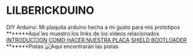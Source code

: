 # LILBERICKDUINO
DIY Arduino: Mi plaquita arduino hecha a mi gusto para mis prototipos
*******Aquí les muestro los links de los videos relacionados
[INTRODUCCION](https://www.youtube.com/watch?v=woxkj0Dzp1M&list=PLMRswf0-IhsesK1UrUQHsk9wmXkOinfkX)
[COMO HACER NUESTRA PLACA](https://www.youtube.com/watch?v=ZtKT9vOVAlo&index=2&list=PLMRswf0-IhsesK1UrUQHsk9wmXkOinfkX)
[SHIELD BOOTLOADER](https://www.youtube.com/watch?v=K8U4Vp-i81Q&index=3&list=PLMRswf0-IhsesK1UrUQHsk9wmXkOinfkX)
*******Pistas
![Aquí encontrarán las pistas](https://easyeda.com/lilberick/LILBERICKDUINO_ShieldBootloader-f200d266ca8f49d88641c2c36e167ed8)

